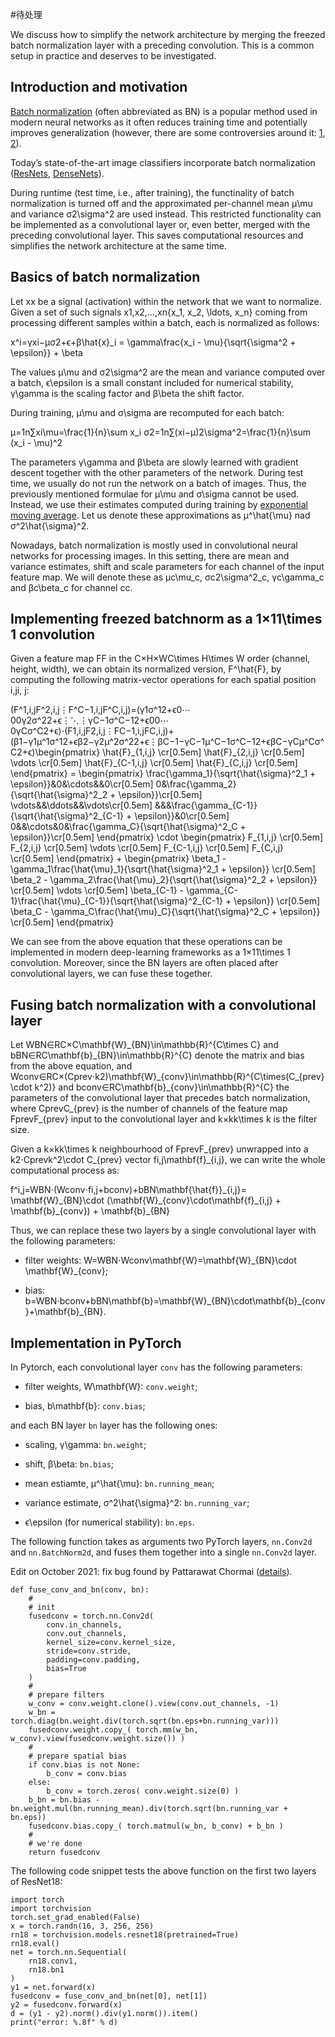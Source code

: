 #待处理 

We discuss how to simplify the network architecture by merging the freezed batch normalization layer with a preceding convolution. This is a common setup in practice and deserves to be investigated.

Introduction and motivation
---------------------------

[Batch normalization](https://arxiv.org/abs/1502.03167) (often abbreviated as BN) is a popular method used in modern neural networks as it often reduces training time and potentially improves generalization (however, there are some controversies around it: [1](https://www.reddit.com/r/MachineLearning/comments/7issby/d_training_with_batch_normalization/), [2](https://www.reddit.com/r/MachineLearning/comments/67mjuw/d_alternative_interpretation_of/)).

Today’s state-of-the-art image classifiers incorporate batch normalization ([ResNets](https://arxiv.org/abs/1512.03385), [DenseNets](https://arxiv.org/abs/1608.06993)).

During runtime (test time, i.e., after training), the functinality of batch normalization is turned off and the approximated per-channel mean μ\\mu and variance σ2\\sigma^2 are used instead. This restricted functionality can be implemented as a convolutional layer or, even better, merged with the preceding convolutional layer. This saves computational resources and simplifies the network architecture at the same time.

Basics of batch normalization
-----------------------------

Let xx be a signal (activation) within the network that we want to normalize. Given a set of such signals x1,x2,…,xn{x\_1, x\_2, \\ldots, x\_n} coming from processing different samples within a batch, each is normalized as follows:

x^i\=γxi−μσ2+ϵ+β\\hat{x}\_i = \\gamma\\frac{x\_i - \\mu}{\\sqrt{\\sigma^2 + \\epsilon}} + \\beta

The values μ\\mu and σ2\\sigma^2 are the mean and variance computed over a batch, ϵ\\epsilon is a small constant included for numerical stability, γ\\gamma is the scaling factor and β\\beta the shift factor.

During training, μ\\mu and σ\\sigma are recomputed for each batch:

μ\=1n∑xi\\mu=\\frac{1}{n}\\sum x\_i σ2\=1n∑(xi−μ)2\\sigma^2=\\frac{1}{n}\\sum (x\_i - \\mu)^2

The parameters γ\\gamma and β\\beta are slowly learned with gradient descent together with the other parameters of the network. During test time, we usually do not run the network on a batch of images. Thus, the previously mentioned formulae for μ\\mu and σ\\sigma cannot be used. Instead, we use their estimates computed during training by [exponential moving average](https://en.wikipedia.org/wiki/Exponential_smoothing). Let us denote these approximations as μ^\\hat{\\mu} nad σ^2\\hat{\\sigma}^2.

Nowadays, batch normalization is mostly used in convolutional neural networks for processing images. In this setting, there are mean and variance estimates, shift and scale parameters for each channel of the input feature map. We will denote these as μc\\mu\_c, σc2\\sigma^2\_c, γc\\gamma\_c and βc\\beta\_c for channel cc.

Implementing freezed batchnorm as a 1×11\\times 1 convolution
-------------------------------------------------------------

Given a feature map FF in the C×H×WC\\times H\\times W order (channel, height, width), we can obtain its normalized version, F^\\hat{F}, by computing the following matrix-vector operations for each spatial position i,ji, j:

(F^1,i,jF^2,i,j⋮F^C−1,i,jF^C,i,j)\=(γ1σ^12+ϵ0⋯00γ2σ^22+ϵ⋮⋱⋮γC−1σ^C−12+ϵ00⋯0γCσ^C2+ϵ)⋅(F1,i,jF2,i,j⋮FC−1,i,jFC,i,j)+(β1−γ1μ^1σ^12+ϵβ2−γ2μ^2σ^22+ϵ⋮βC−1−γC−1μ^C−1σ^C−12+ϵβC−γCμ^Cσ^C2+ϵ)\\begin{pmatrix} \\hat{F}\_{1,i,j} \\cr\[0.5em\] \\hat{F}\_{2,i,j} \\cr\[0.5em\] \\vdots \\cr\[0.5em\] \\hat{F}\_{C-1,i,j} \\cr\[0.5em\] \\hat{F}\_{C,i,j} \\cr\[0.5em\] \\end{pmatrix} = \\begin{pmatrix} \\frac{\\gamma\_1}{\\sqrt{\\hat{\\sigma}^2\_1 + \\epsilon}}&0&\\cdots&&0\\cr\[0.5em\] 0&\\frac{\\gamma\_2}{\\sqrt{\\hat{\\sigma}^2\_2 + \\epsilon}}\\cr\[0.5em\] \\vdots&&\\ddots&&\\vdots\\cr\[0.5em\] &&&\\frac{\\gamma\_{C-1}}{\\sqrt{\\hat{\\sigma}^2\_{C-1} + \\epsilon}}&0\\cr\[0.5em\] 0&&\\cdots&0&\\frac{\\gamma\_C}{\\sqrt{\\hat{\\sigma}^2\_C + \\epsilon}}\\cr\[0.5em\] \\end{pmatrix} \\cdot \\begin{pmatrix} F\_{1,i,j} \\cr\[0.5em\] F\_{2,i,j} \\cr\[0.5em\] \\vdots \\cr\[0.5em\] F\_{C-1,i,j} \\cr\[0.5em\] F\_{C,i,j} \\cr\[0.5em\] \\end{pmatrix} + \\begin{pmatrix} \\beta\_1 - \\gamma\_1\\frac{\\hat{\\mu}\_1}{\\sqrt{\\hat{\\sigma}^2\_1 + \\epsilon}} \\cr\[0.5em\] \\beta\_2 - \\gamma\_2\\frac{\\hat{\\mu}\_2}{\\sqrt{\\hat{\\sigma}^2\_2 + \\epsilon}} \\cr\[0.5em\] \\vdots \\cr\[0.5em\] \\beta\_{C-1} - \\gamma\_{C-1}\\frac{\\hat{\\mu}\_{C-1}}{\\sqrt{\\hat{\\sigma}^2\_{C-1} + \\epsilon}} \\cr\[0.5em\] \\beta\_C - \\gamma\_C\\frac{\\hat{\\mu}\_C}{\\sqrt{\\hat{\\sigma}^2\_C + \\epsilon}} \\cr\[0.5em\] \\end{pmatrix}

We can see from the above equation that these operations can be implemented in modern deep-learning frameworks as a 1×11\\times 1 convolution. Moreover, since the BN layers are often placed after convolutional layers, we can fuse these together.

Fusing batch normalization with a convolutional layer
-----------------------------------------------------

Let WBN∈RC×C\\mathbf{W}\_{BN}\\in\\mathbb{R}^{C\\times C} and bBN∈RC\\mathbf{b}\_{BN}\\in\\mathbb{R}^{C} denote the matrix and bias from the above equation, and Wconv∈RC×(Cprev⋅k2)\\mathbf{W}\_{conv}\\in\\mathbb{R}^{C\\times(C\_{prev}\\cdot k^2)} and bconv∈RC\\mathbf{b}\_{conv}\\in\\mathbb{R}^{C} the parameters of the convolutional layer that precedes batch normalization, where CprevC\_{prev} is the number of channels of the feature map FprevF\_{prev} input to the convolutional layer and k×kk\\times k is the filter size.

Given a k×kk\\times k neighbourhood of FprevF\_{prev} unwrapped into a k2⋅Cprevk^2\\cdot C\_{prev} vector fi,j\\mathbf{f}\_{i,j}, we can write the whole computational process as:

f^i,j\=WBN⋅(Wconv⋅fi,j+bconv)+bBN\\mathbf{\\hat{f}}\_{i,j}= \\mathbf{W}\_{BN}\\cdot (\\mathbf{W}\_{conv}\\cdot\\mathbf{f}\_{i,j} + \\mathbf{b}\_{conv}) + \\mathbf{b}\_{BN}

Thus, we can replace these two layers by a single convolutional layer with the following parameters:

*   filter weights: W\=WBN⋅Wconv\\mathbf{W}=\\mathbf{W}\_{BN}\\cdot \\mathbf{W}\_{conv};

*   bias: b\=WBN⋅bconv+bBN\\mathbf{b}=\\mathbf{W}\_{BN}\\cdot\\mathbf{b}\_{conv}+\\mathbf{b}\_{BN}.

Implementation in PyTorch
-------------------------

In Pytorch, each convolutional layer `conv` has the following parameters:

*   filter weights, W\\mathbf{W}: `conv.weight`;

*   bias, b\\mathbf{b}: `conv.bias`;

and each BN layer `bn` layer has the following ones:

*   scaling, γ\\gamma: `bn.weight`;

*   shift, β\\beta: `bn.bias`;

*   mean estiamte, μ^\\hat{\\mu}: `bn.running_mean`;

*   variance estimate, σ^2\\hat{\\sigma}^2: `bn.running_var`;

*   ϵ\\epsilon (for numerical stability): `bn.eps`.

The following function takes as arguments two PyTorch layers, `nn.Conv2d` and `nn.BatchNorm2d`, and fuses them together into a single `nn.Conv2d` layer.

Edit on October 2021: fix bug found by Pattarawat Chormai ([details](https://nenadmarkus.com/p/fusing-batchnorm-and-conv/fix.txt)).

```
def fuse_conv_and_bn(conv, bn):
	#
	# init
	fusedconv = torch.nn.Conv2d(
		conv.in_channels,
		conv.out_channels,
		kernel_size=conv.kernel_size,
		stride=conv.stride,
		padding=conv.padding,
		bias=True
	)
	#
	# prepare filters
	w_conv = conv.weight.clone().view(conv.out_channels, -1)
	w_bn = torch.diag(bn.weight.div(torch.sqrt(bn.eps+bn.running_var)))
	fusedconv.weight.copy_( torch.mm(w_bn, w_conv).view(fusedconv.weight.size()) )
	#
	# prepare spatial bias
	if conv.bias is not None:
		b_conv = conv.bias
	else:
		b_conv = torch.zeros( conv.weight.size(0) )
	b_bn = bn.bias - bn.weight.mul(bn.running_mean).div(torch.sqrt(bn.running_var + bn.eps))
	fusedconv.bias.copy_( torch.matmul(w_bn, b_conv) + b_bn )
	#
	# we're done
	return fusedconv 
```

The following code snippet tests the above function on the first two layers of ResNet18:

```
import torch
import torchvision
torch.set_grad_enabled(False)
x = torch.randn(16, 3, 256, 256)
rn18 = torchvision.models.resnet18(pretrained=True)
rn18.eval()
net = torch.nn.Sequential(
	rn18.conv1,
	rn18.bn1
)
y1 = net.forward(x)
fusedconv = fuse_conv_and_bn(net[0], net[1])
y2 = fusedconv.forward(x)
d = (y1 - y2).norm().div(y1.norm()).item()
print("error: %.8f" % d) 
```